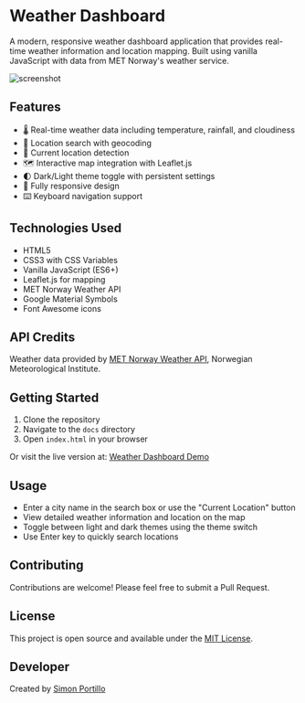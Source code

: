 # Weather Dashboard

A modern, responsive weather dashboard application that provides real-time weather information and location mapping. Built using vanilla JavaScript with data from MET Norway's weather service.

![screenshot](https://github.com/user-attachments/assets/5a0da7e1-b38a-45d6-b81f-a4849699101d)


## Features

- 🌡️ Real-time weather data including temperature, rainfall, and cloudiness
- 📍 Location search with geocoding
- 🎯 Current location detection
- 🗺️ Interactive map integration with Leaflet.js
- 🌓 Dark/Light theme toggle with persistent settings
- 📱 Fully responsive design
- ⌨️ Keyboard navigation support

## Technologies Used

- HTML5
- CSS3 with CSS Variables
- Vanilla JavaScript (ES6+)
- Leaflet.js for mapping
- MET Norway Weather API
- Google Material Symbols
- Font Awesome icons

## API Credits

Weather data provided by [MET Norway Weather API](https://www.met.no/), Norwegian Meteorological Institute.

## Getting Started

1. Clone the repository
2. Navigate to the `docs` directory
3. Open `index.html` in your browser

Or visit the live version at: [Weather Dashboard Demo](https://simonportillo.github.io/weather-dashboard-app/)

## Usage

- Enter a city name in the search box or use the "Current Location" button
- View detailed weather information and location on the map
- Toggle between light and dark themes using the theme switch
- Use Enter key to quickly search locations

## Contributing

Contributions are welcome! Please feel free to submit a Pull Request.

## License

This project is open source and available under the [MIT License](LICENSE).

## Developer

Created by [Simon Portillo](https://github.com/SimonPortillo)
